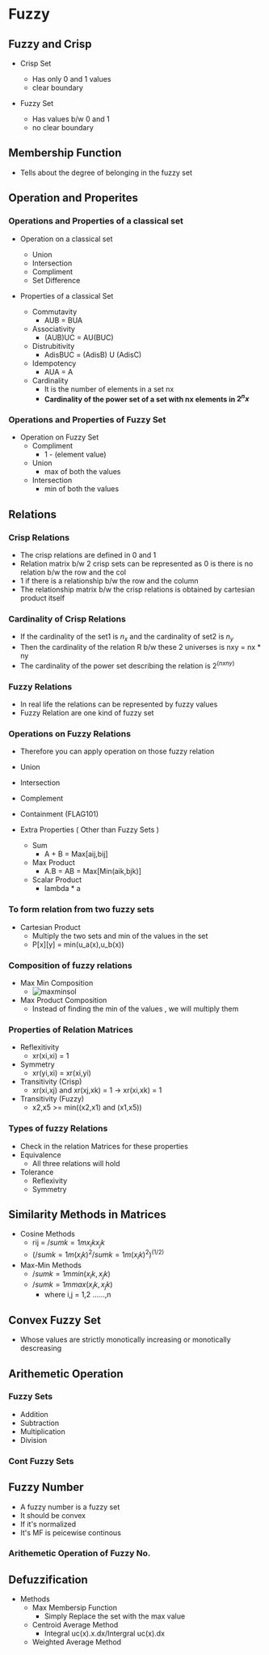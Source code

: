 # Fuzzy

## Fuzzy and Crisp

- Crisp Set 
  - Has only 0 and 1 values
  - clear boundary

- Fuzzy Set
  - Has values b/w 0 and 1
  - no clear boundary


## Membership Function
- Tells about the degree of belonging in the fuzzy set

## Operation and Properites
### Operations and Properties of a classical set

- Operation on a classical set
  - Union
  - Intersection
  - Compliment
  - Set Difference
  
- Properties of a classical Set
  - Commutavity
     - AUB = BUA
  - Associativity
     - (AUB)UC = AU(BUC)
  - Distrubitivity
     - AdisBUC = (AdisB) U (AdisC)
  - Idempotency
     - AUA = A
  - Cardinality
    - It is the number of elements in a set nx
    - **Cardinality of the power set of a set with nx elements in $2^nx$**

### Operations and Properties of Fuzzy Set

- Operation on Fuzzy Set
   - Compliment
      - 1 - (element value)
   - Union
      - max of both the values
   - Intersection
      - min of both the values


## Relations

### Crisp Relations
- The crisp relations are defined in 0 and 1
- Relation matrix b/w 2 crisp sets can be represented as 0 is there is no relation b/w the row and the col
- 1 if there is a relationship b/w the row and the column
- The relationship matrix b/w the crisp relations is obtained by cartesian product itself

### Cardinality of Crisp Relations
- If the cardinality of the set1 is $n_x$ and the cardinality of set2 is $n_y$
- Then the cardinality of the relation R b/w these 2 universes is nxy = nx * ny
- The cardinality of the power set describing the relation is $2^(nxny)$

### Fuzzy Relations

- In real life the relations can be represented by fuzzy values
- Fuzzy Relation are one kind of fuzzy set

### Operations on Fuzzy Relations
   - Therefore you can apply operation on those fuzzy relation
   - Union
   - Intersection
   - Complement
   - Containment (FLAG101)

- Extra Properties ( Other than Fuzzy Sets )
   - Sum
     - A + B = Max[aij,bij]
   - Max Product
     - A.B = AB = Max[Min(aik,bjk)]
   - Scalar Product
     - lambda * a


### To form relation from two fuzzy sets
- Cartesian Product
   - Multiply the two sets and min of the values in the set
   - P[x][y] = min(u_a(x),u_b(x))


### Composition of fuzzy relations

- Max Min Composition
  - ![maxminsol](/home/manan/Desktop/notes/Sept/14sept/maxmin_sol.jpg)
- Max Product Composition
  - Instead of finding the min of the values , we will multiply them


### Properties of Relation Matrices
- Reflexitivity
  - xr(xi,xi) = 1
- Symmetry
  - xr(yi,xi) = xr(xi,yi)
- Transitivity (Crisp)
  - xr(xi,xj) and xr(xj,xk) = 1 -> xr(xi,xk) = 1
- Transitivity (Fuzzy)
  - x2,x5 >= min((x2,x1) and (x1,x5))


### Types of fuzzy Relations

- Check in the relation Matrices for these properties
- Equivalence
  - All three relations will hold
- Tolerance
  - Reflexivity
  - Symmetry


## Similarity Methods in Matrices
- Cosine Methods
   - rij = $/sum{k=1}{m} x_ik x_jk$
   - $(/sum{k=1}{m}(x_ik)^2 /sum{k=1}{m}(x_ik)^2)^(1/2)$
- Max-Min Methods
   - $/sum{k=1}{m} min(x_ik,x_jk)$
   - $/sum{k=1}{m} max(x_ik,x_jk)$
      - where i,j = 1,2 ......,n

## Convex Fuzzy Set
- Whose values are strictly monotically increasing or monotically descreasing

## Arithemetic Operation

### Fuzzy Sets
- Addition
- Subtraction
- Multiplication
- Division

### Cont Fuzzy Sets

## Fuzzy Number
- A fuzzy number is a fuzzy set
 - It should be convex
 - If it's normalized
 - It's MF is peicewise continous

### Arithemetic Operation of Fuzzy No.

## Defuzzification
- Methods
  - Max Membersip Function
     - Simply Replace the set with the max value
  - Centroid Average Method
     - Integral uc(x).x.dx/Intergral uc(x).dx
  - Weighted Average Method
